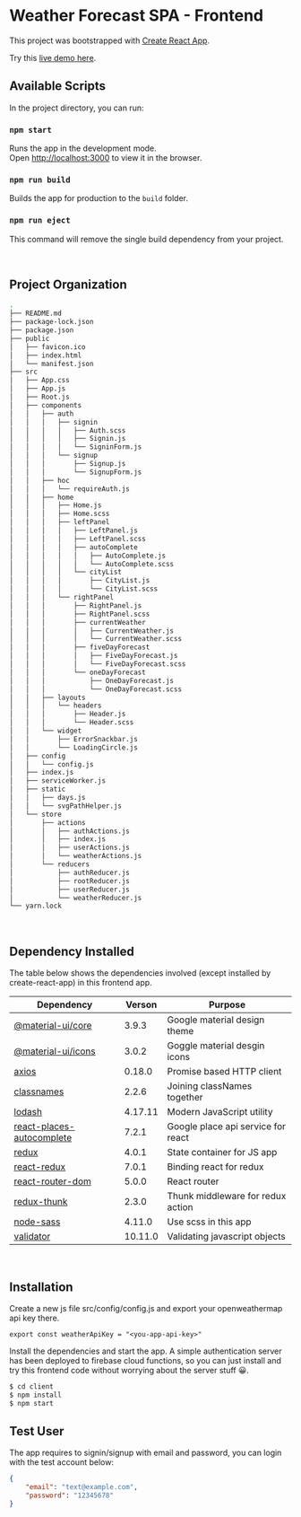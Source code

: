 # Weather Forecast SPA - Frontend 

This project was bootstrapped with [Create React App](https://github.com/facebook/create-react-app). 

Try this [live demo here][demo].

## Available Scripts

In the project directory, you can run:

### `npm start`

Runs the app in the development mode.<br>
Open [http://localhost:3000](http://localhost:3000) to view it in the browser.

### `npm run build`

Builds the app for production to the `build` folder.<br>

### `npm run eject`

This command will remove the single build dependency from your project.

<br>

## Project Organization

```bash
.
├── README.md
├── package-lock.json
├── package.json
├── public
│   ├── favicon.ico
│   ├── index.html
│   └── manifest.json
├── src
│   ├── App.css
│   ├── App.js
│   ├── Root.js
│   ├── components
│   │   ├── auth
│   │   │   ├── signin
│   │   │   │   ├── Auth.scss
│   │   │   │   ├── Signin.js
│   │   │   │   └── SigninForm.js
│   │   │   └── signup
│   │   │       ├── Signup.js
│   │   │       └── SignupForm.js
│   │   ├── hoc
│   │   │   └── requireAuth.js
│   │   ├── home
│   │   │   ├── Home.js
│   │   │   ├── Home.scss
│   │   │   ├── leftPanel
│   │   │   │   ├── LeftPanel.js
│   │   │   │   ├── LeftPanel.scss
│   │   │   │   ├── autoComplete
│   │   │   │   │   ├── AutoComplete.js
│   │   │   │   │   └── AutoComplete.scss
│   │   │   │   └── cityList
│   │   │   │       ├── CityList.js
│   │   │   │       └── CityList.scss
│   │   │   └── rightPanel
│   │   │       ├── RightPanel.js
│   │   │       ├── RightPanel.scss
│   │   │       ├── currentWeather
│   │   │       │   ├── CurrentWeather.js
│   │   │       │   └── CurrentWeather.scss
│   │   │       ├── fiveDayForecast
│   │   │       │   ├── FiveDayForecast.js
│   │   │       │   └── FiveDayForecast.scss
│   │   │       └── oneDayForecast
│   │   │           ├── OneDayForecast.js
│   │   │           └── OneDayForecast.scss
│   │   ├── layouts
│   │   │   └── headers
│   │   │       ├── Header.js
│   │   │       └── Header.scss
│   │   └── widget
│   │       ├── ErrorSnackbar.js
│   │       └── LoadingCircle.js
│   ├── config
│   │   └── config.js
│   ├── index.js
│   ├── serviceWorker.js
│   ├── static
│   │   ├── days.js
│   │   └── svgPathHelper.js
│   └── store
│       ├── actions
│       │   ├── authActions.js
│       │   ├── index.js
│       │   ├── userActions.js
│       │   └── weatherActions.js
│       └── reducers
│           ├── authReducer.js
│           ├── rootReducer.js
│           ├── userReducer.js
│           └── weatherReducer.js
└── yarn.lock
```
<br>

## Dependency Installed

The table below shows the dependencies involved (except installed by create-react-app) in this frontend app.


| Dependency | Verson | Purpose |
| ------ | ------ | ------ |
| [@material-ui/core][core] | 3.9.3 | Google material design theme |
| [@material-ui/icons][icons] | 3.0.2 | Goggle material desgin icons|
| [axios][axios] | 0.18.0 | Promise based HTTP client |
| [classnames][classnames] | 2.2.6 | Joining classNames together|
| [lodash][lodash] | 4.17.11 | Modern JavaScript utility |
| [react-places-autocomplete][autocomplete] | 7.2.1 | Google place api service for react |
| [redux][redux] | 4.0.1| State container for JS app |
| [react-redux][react-redux] | 7.0.1 | Binding react for redux |
| [react-router-dom][react-router-dom] | 5.0.0 | React router |
| [redux-thunk][redux-thunk] | 2.3.0 | Thunk middleware for redux action |
| [node-sass][node-sass] | 4.11.0| Use scss in this app |
| [validator][validator] | 10.11.0 | Validating javascript objects |

[//]: # (These are reference links used in the body of this note and get stripped out when the markdown processor does its job.)

   [demo]: <https://weather-app-c8787.firebaseapp.com/>
   [core]: <https://material-ui.com/>
   [icons]: <https://material.io/tools/icons/?style=baseline>
   [axios]: <https://github.com/axios/axios>
   [classnames]: <https://github.com/JedWatson/classnames>
   [lodash]: <https://lodash.com/>
   [autocomplete]: <https://github.com/hibiken/react-places-autocomplete>
   [redux]: <https://redux.js.org/>
   [react-redux]: <https://github.com/reduxjs/react-redux>
   [react-router-dom]: <https://www.npmjs.com/package/react-router-dom>
   [redux-thunk]: <https://github.com/reduxjs/redux-thunk>
   [node-sass]: <https://github.com/sass/node-sass>
   [validator]: <https://validatejs.org/>


<br>

## Installation

Create a new js file src/config/config.js and export your openweathermap api key there. <br>
```javascripts
export const weatherApiKey = "<you-app-api-key>"
```
Install the dependencies and start the app. A simple authentication server has been deployed to firebase cloud functions, so you can just install and try this frontend code without worrying about the server stuff 😀.

```sh
$ cd client
$ npm install
$ npm start
```

## Test User
The app requires to signin/signup with email and password, you can login with the test account below:
```json
{
    "email": "text@example.com",
    "password": "12345678"
}
```